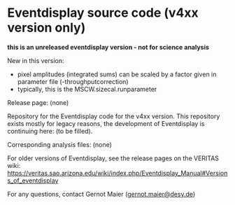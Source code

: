 # Eventdisplay source code (v4xx version only)

**this is an unreleased eventdisplay version - not for science analysis**

New in this version:
- pixel amplitudes (integrated sums) can be scaled by a factor given in parameter file (-throughputcorrection)
- typically, this is the MSCW.sizecal.runparameter 

Release page: (none)

Repository for the Eventdisplay code for the v4xx version. This repository exists mostly for legacy reasons, the development of Eventdisplay is continuing here: (to be filled).

Corresponding analysis files: (none)


For older versions of Eventdisplay, see the release pages on the VERITAS wiki:
https://veritas.sao.arizona.edu/wiki/index.php/Eventdisplay_Manual#Versions_of_eventdisplay

For any questions, contact Gernot Maier (gernot.maier@desy.de)
